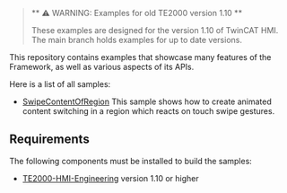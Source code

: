 > ** ⚠ WARNING: Examples for old TE2000 version 1.10 **
>
> These examples are designed for the version 1.10 of TwinCAT HMI. The main branch holds examples for up to date versions.

This repository contains examples that showcase many features of the Framework, as well as various aspects of its APIs.

Here is a list of all samples:

- [SwipeContentOfRegion](SwipeContentOfRegion/README.md) This sample shows how to create animated content switching in a region which reacts on touch swipe gestures.

## Requirements

The following components must be installed to build the samples:

- [TE2000-HMI-Engineering](https://www.beckhoff.com/en-en/products/automation/twincat/te1xxx-twincat-3-engineering/te2000.html) version 1.10 or higher
